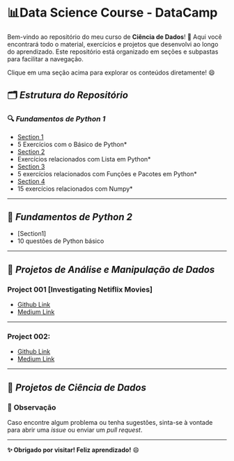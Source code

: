 # 📊**Data Science Course - DataCamp**

Bem-vindo ao repositório do meu curso de **Ciência de Dados**! 🚀 Aqui você encontrará todo o material, exercícios e projetos que desenvolvi ao longo do aprendizado. Este repositório está organizado em seções e subpastas para facilitar a navegação.

Clique em uma seção acima para explorar os conteúdos diretamente! 😄

## 🗂️ *Estrutura do Repositório*

### 🔍 *Fundamentos de Python 1*
- [Section 1](https://github.com/httpmarin2s/Data_Science_With_Python/tree/d3f7ab161f22138ccd01ea450b689ed1bcad5c90/Introduction%20to%20Python)
- 5 Exercícios com o Básico de Python*
- [Section 2](https://github.com/httpmarin2s/Data_Science_With_Python/tree/1401839d2b8fcee2f4f1dba2fa4d312d5564386e/Introduction%20to%20Python/Section%20002%20)  
- Exercícios relacionados com Lista em Python*
- [Section 3](https://github.com/httpmarin2s/Data_Science_With_Python/tree/ab1402590e9421b06f542c2a38f4451cfa56ad24/Introduction%20to%20Python/Section%20003)
- 5 exercícios relacionados com Funções e Pacotes em Python*
- [Section 4](https://github.com/httpmarin2s/Data_Science_With_Python/tree/44d8176539de0ca5c4d06392abf8c14b4ea84bb3/Introduction%20to%20Python/Section%20004%20)
-  15 exercícios relacionados com Numpy*

---

## 📂 *Fundamentos de Python 2*
- [Section1]
- 10 questões de Python básico 

---

## 🌟 *Projetos de Análise e Manipulação de Dados*
### Project 001 [Investigating Netiflix Movies] 
- [Github Link](https://github.com/httpmarin2s/Data_Science_With_Python/tree/efd4096ccfa2204f3b14bc132e94837a856d8eae/PROJECT%3A%20INVESTIGATING%20NETFLIX%20MOVIES%20)
- [Medium Link](https://medium.com/@marianna.ferreira.silva0304/primeiro-projeto-do-m%C3%B3dulo-datacamp-an%C3%A1lise-de-filmes-da-netflix-com-pandas-be49ae0806cc)
---
### Project 002: 
- [Github Link](https://github.com/httpmarin2s/Data_Science_With_Python/tree/main/Project%3A%20Exploring%20Airbnb%20Market%20Trends)
- [Medium Link](https://medium.com/@marianna.ferreira.silva0304/exploring-airbnb-market-trends-6e8a3be69610)

---

## 🌟 *Projetos de Ciência de Dados*

### 📢 **Observação**
Caso encontre algum problema ou tenha sugestões, sinta-se à vontade para abrir uma *issue* ou enviar um *pull request*.

---

**✨ Obrigado por visitar! 
Feliz aprendizado!** 😄

